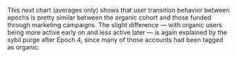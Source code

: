 
This next chart (averages only) shows that user transition behavior between epochs is pretty similar between the organic cohort and those funded through marketing campaigns. The slight difference — with organic users being more active early on and less active later — is again explained by the sybil purge after Epoch 4, since many of those accounts had been tagged as organic.